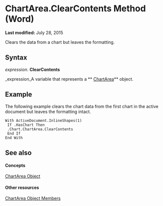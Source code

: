 
# ChartArea.ClearContents Method (Word)

 **Last modified:** July 28, 2015

Clears the data from a chart but leaves the formatting.

## Syntax

 _expression_. **ClearContents**

 _expression_A variable that represents a  ** [ChartArea](7b3384df-f331-033d-4dfa-ee2ff26111c6.md)** object.


## Example

The following example clears the chart data from the first chart in the active document but leaves the formatting intact.


```
With ActiveDocument.InlineShapes(1) 
 If .HasChart Then 
 .Chart.ChartArea.ClearContents 
 End If 
End With
```


## See also


#### Concepts


 [ChartArea Object](7b3384df-f331-033d-4dfa-ee2ff26111c6.md)
#### Other resources


 [ChartArea Object Members](b40e1e67-d61d-f0e2-67d8-b98bb035b3ba.md)
